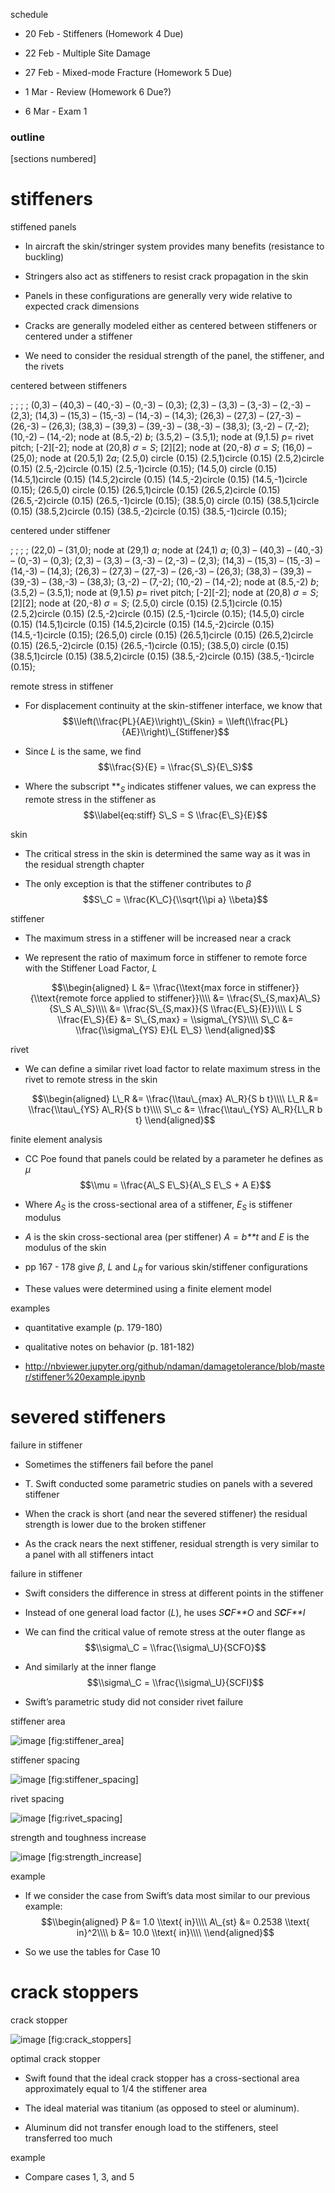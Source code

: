 <span>schedule</span>

-   20 Feb - Stiffeners (Homework 4 Due)

-   22 Feb - Multiple Site Damage

-   27 Feb - Mixed-mode Fracture (Homework 5 Due)

-   1 Mar - Review (Homework 6 Due?)

-   6 Mar - Exam 1

### outline

\[sections numbered\]

stiffeners
==========

<span>stiffened panels</span>

-   In aircraft the skin/stringer system provides many benefits (resistance to buckling)

-   Stringers also act as stiffeners to resist crack propagation in the skin

-   Panels in these configurations are generally very wide relative to expected crack dimensions

-   Cracks are generally modeled either as centered between stiffeners or centered under a stiffener

-   We need to consider the residual strength of the panel, the stiffener, and the rivets

<span>centered between stiffeners</span>

; ; ; ; (0,3) – (40,3) – (40,-3) – (0,-3) – (0,3); (2,3) – (3,3) – (3,-3) – (2,-3) – (2,3); (14,3) – (15,3) – (15,-3) – (14,-3) – (14,3); (26,3) – (27,3) – (27,-3) – (26,-3) – (26,3); (38,3) – (39,3) – (39,-3) – (38,-3) – (38,3); (3,-2) – (7,-2); (10,-2) – (14,-2); node at (8.5,-2) <span>*b*</span>; (3.5,2) – (3.5,1); node at (9,1.5) <span>*p*= rivet pitch</span>; \[-2\]\[-2\]; node at (20,8) <span>*σ* = *S*</span>; \[2\]\[2\]; node at (20,-8) <span>*σ* = *S*</span>; (16,0) – (25,0); node at (20.5,1) <span>2*a*</span>; (2.5,0) circle (0.15) (2.5,1)circle (0.15) (2.5,2)circle (0.15) (2.5,-2)circle (0.15) (2.5,-1)circle (0.15); (14.5,0) circle (0.15) (14.5,1)circle (0.15) (14.5,2)circle (0.15) (14.5,-2)circle (0.15) (14.5,-1)circle (0.15); (26.5,0) circle (0.15) (26.5,1)circle (0.15) (26.5,2)circle (0.15) (26.5,-2)circle (0.15) (26.5,-1)circle (0.15); (38.5,0) circle (0.15) (38.5,1)circle (0.15) (38.5,2)circle (0.15) (38.5,-2)circle (0.15) (38.5,-1)circle (0.15);

<span>centered under stiffener</span>

; ; ; ; (22,0) – (31,0); node at (29,1) <span>*a*</span>; node at (24,1) <span>*a*</span>; (0,3) – (40,3) – (40,-3) – (0,-3) – (0,3); (2,3) – (3,3) – (3,-3) – (2,-3) – (2,3); (14,3) – (15,3) – (15,-3) – (14,-3) – (14,3); (26,3) – (27,3) – (27,-3) – (26,-3) – (26,3); (38,3) – (39,3) – (39,-3) – (38,-3) – (38,3); (3,-2) – (7,-2); (10,-2) – (14,-2); node at (8.5,-2) <span>*b*</span>; (3.5,2) – (3.5,1); node at (9,1.5) <span>*p*= rivet pitch</span>; \[-2\]\[-2\]; node at (20,8) <span>*σ* = *S*</span>; \[2\]\[2\]; node at (20,-8) <span>*σ* = *S*</span>; (2.5,0) circle (0.15) (2.5,1)circle (0.15) (2.5,2)circle (0.15) (2.5,-2)circle (0.15) (2.5,-1)circle (0.15); (14.5,0) circle (0.15) (14.5,1)circle (0.15) (14.5,2)circle (0.15) (14.5,-2)circle (0.15) (14.5,-1)circle (0.15); (26.5,0) circle (0.15) (26.5,1)circle (0.15) (26.5,2)circle (0.15) (26.5,-2)circle (0.15) (26.5,-1)circle (0.15); (38.5,0) circle (0.15) (38.5,1)circle (0.15) (38.5,2)circle (0.15) (38.5,-2)circle (0.15) (38.5,-1)circle (0.15);

<span>remote stress in stiffener</span>

-   For displacement continuity at the skin-stiffener interface, we know that
    $$\\left(\\frac{PL}{AE}\\right)\_{Skin} = \\left(\\frac{PL}{AE}\\right)\_{Stiffener}$$

-   Since *L* is the same, we find
    $$\\frac{S}{E} = \\frac{S\_S}{E\_S}$$

-   Where the subscript **<sub>*S*</sub> indicates stiffener values, we can express the remote stress in the stiffener as
    $$\\label{eq:stiff}
            S\_S = S \\frac{E\_S}{E}$$

<span>skin</span>

-   The critical stress in the skin is determined the same way as it was in the residual strength chapter

-   The only exception is that the stiffener contributes to *β*
    $$S\_C = \\frac{K\_C}{\\sqrt{\\pi a} \\beta}$$

<span>stiffener</span>

-   The maximum stress in a stiffener will be increased near a crack

-   We represent the ratio of maximum force in stiffener to remote force with the Stiffener Load Factor, *L*

    $$\\begin{aligned}
            L &= \\frac{\\text{max force in stiffener}}{\\text{remote force applied to stiffener}}\\\\
            &= \\frac{S\_{S,max}A\_S}{S\_S A\_S}\\\\
            &= \\frac{S\_{S,max}}{S \\frac{E\_S}{E}}\\\\
            L S \\frac{E\_S}{E} &= S\_{S,max} = \\sigma\_{YS}\\\\
            S\_C &= \\frac{\\sigma\_{YS} E}{L E\_S}
            \\end{aligned}$$

<span>rivet</span>

-   We can define a similar rivet load factor to relate maximum stress in the rivet to remote stress in the skin

    $$\\begin{aligned}
                L\_R &= \\frac{\\tau\_{max} A\_R}{S b t}\\\\
                L\_R &= \\frac{\\tau\_{YS} A\_R}{S b t}\\\\
                S\_c &= \\frac{\\tau\_{YS} A\_R}{L\_R b t}
                \\end{aligned}$$

<span>finite element analysis</span>

-   CC Poe found that panels could be related by a parameter he defines as *μ*
    $$\\mu = \\frac{A\_S E\_S}{A\_S E\_S + A E}$$

-   Where *A*<sub>*S*</sub> is the cross-sectional area of a stiffener, *E*<sub>*S*</sub> is stiffener modulus

-   *A* is the skin cross-sectional area (per stiffener) *A* = *b**t* and *E* is the modulus of the skin

-   pp 167 - 178 give *β*, *L* and *L*<sub>*R*</sub> for various skin/stiffener configurations

-   These values were determined using a finite element model

<span>examples</span>

-   quantitative example (p. 179-180)

-   qualitative notes on behavior (p. 181-182)

-   <http://nbviewer.jupyter.org/github/ndaman/damagetolerance/blob/master/stiffener%20example.ipynb>

severed stiffeners
==================

<span>failure in stiffener</span>

-   Sometimes the stiffeners fail before the panel

-   T. Swift conducted some parametric studies on panels with a severed stiffener

-   When the crack is short (and near the severed stiffener) the residual strength is lower due to the broken stiffener

-   As the crack nears the next stiffener, residual strength is very similar to a panel with all stiffeners intact

<span>failure in stiffener</span>

-   Swift considers the difference in stress at different points in the stiffener

-   Instead of one general load factor (*L*), he uses *S**C**F**O* and *S**C**F**I*

-   We can find the critical value of remote stress at the outer flange as
    $$\\sigma\_C = \\frac{\\sigma\_U}{SCFO}$$

-   And similarly at the inner flange
    $$\\sigma\_C = \\frac{\\sigma\_U}{SCFI}$$

-   Swift’s parametric study did not consider rivet failure

<span>stiffener area</span>

<img src="../Figures/stiffener_area" alt="image" /> \[fig:stiffener\_area\]

<span>stiffener spacing</span>

<img src="../Figures/stiffener_spacing" alt="image" /> \[fig:stiffener\_spacing\]

<span>rivet spacing</span>

<img src="../Figures/rivet_spacing" alt="image" /> \[fig:rivet\_spacing\]

<span>strength and toughness increase</span>

<img src="../Figures/strength_increase" alt="image" /> \[fig:strength\_increase\]

<span>example</span>

-   If we consider the case from Swift’s data most similar to our previous example:
    $$\\begin{aligned}
            P &= 1.0 \\text{ in}\\\\
            A\_{st} &= 0.2538 \\text{ in}^2\\\\
            b &= 10.0 \\text{ in}\\\\
            \\end{aligned}$$

-   So we use the tables for Case 10

crack stoppers
==============

<span>crack stopper</span>

<img src="../Figures/crack_stoppers" alt="image" /> \[fig:crack\_stoppers\]

<span>optimal crack stopper</span>

-   Swift found that the ideal crack stopper has a cross-sectional area approximately equal to 1/4 the stiffener area

-   The ideal material was titanium (as opposed to steel or aluminum).

-   Aluminum did not transfer enough load to the stiffeners, steel transferred too much

<span>example</span>

-   Compare cases 1, 3, and 5


